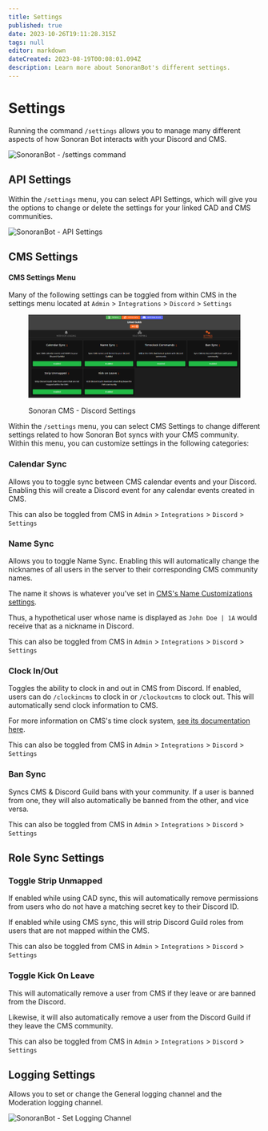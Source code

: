 ```yaml
---
title: Settings
published: true
date: 2023-10-26T19:11:28.315Z
tags: null
editor: markdown
dateCreated: 2023-08-19T00:08:01.094Z
description: Learn more about SonoranBot's different settings.
---
```


# Settings

Running the command `/settings` allows you to manage many different aspects of how Sonoran Bot interacts with your Discord and CMS.

![SonoranBot - /settings command](../getting-started/settings/bot\_settings.png)

## API Settings <a href="#api-settings" id="api-settings"></a>

Within the `/settings` menu, you can select API Settings, which will give you the options to change or delete the settings for your linked CAD and CMS communities.

![SonoranBot - API Settings](../getting-started/settings/bot\_apisettings.png)

## CMS Settings <a href="#cms-settings" id="cms-settings"></a>

#### CMS Settings Menu

Many of the following settings can be toggled from within CMS in the settings menu located at  `Admin` > `Integrations` > `Discord` > `Settings`

<figure><img src="../../.gitbook/assets/CMS_DiscordSettings.png" alt=""><figcaption><p>Sonoran CMS - Discord Settings</p></figcaption></figure>

Within the `/settings` menu, you can select CMS Settings to change different settings related to how Sonoran Bot syncs with your CMS community. Within this menu, you can customize settings in the following categories:

### Calendar Sync <a href="#calendarevents-settings" id="calendarevents-settings"></a>

Allows you to toggle sync between CMS calendar events and your Discord. Enabling this will create a Discord event for any calendar events created in CMS.

This can also be toggled from CMS in `Admin` > `Integrations` > `Discord` > `Settings`

### Name Sync <a href="#namesync-settings" id="namesync-settings"></a>

Allows you to toggle Name Sync. Enabling this will automatically change the nicknames of all users in the server to their corresponding CMS community names.

The name it shows is whatever you've set in [CMS's Name Customizations settings](https://info.sonorancms.com/tutorials/customization/community-branding-and-settings#community-name-customization).

Thus, a hypothetical user whose name is displayed as `John Doe | 1A` would receive that as a nickname in Discord.

This can also be toggled from CMS in `Admin` > `Integrations` > `Discord` > `Settings`

### Clock In/Out <a href="#cmsclock-settings" id="cmsclock-settings"></a>

Toggles the ability to clock in and out in CMS from Discord. If enabled, users can do `/clockincms` to clock in or `/clockoutcms` to clock out. This will automatically send clock information to CMS.

For more information on CMS's time clock system, [see its documentation here](https://info.sonorancms.com/tutorials/forms/clock-in-out-system).

This can also be toggled from CMS in `Admin` > `Integrations` > `Discord` > `Settings`

### Ban Sync

Syncs CMS & Discord Guild bans with your community. If a user is banned from one, they will also automatically be banned from the other, and vice versa.

This can also be toggled from CMS in `Admin` > `Integrations` > `Discord` > `Settings`

## Role Sync Settings <a href="#role-sync-settings" id="role-sync-settings"></a>

### Toggle Strip Unmapped

If enabled while using CAD sync, this will automatically remove permissions from users who do not have a matching secret key to their Discord ID.

If enabled while using CMS sync, this will strip Discord Guild roles from users that are not mapped within the CMS.&#x20;

This can also be toggled from CMS in `Admin` > `Integrations` > `Discord` > `Settings`

### Toggle Kick On Leave

This will automatically remove a user from CMS if they leave or are banned from the Discord.&#x20;

Likewise, it will also automatically remove a user from the Discord Guild if they leave the CMS community.

This can also be toggled from CMS in `Admin` > `Integrations` > `Discord` > `Settings`

## Logging Settings <a href="#logging-settings" id="logging-settings"></a>

Allows you to set or change the General logging channel and the Moderation logging channel.

![SonoranBot - Set Logging Channel](../getting-started/settings/moderation/bot\_setloggingchannel.png)
